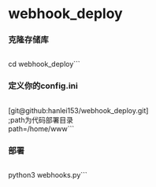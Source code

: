 # webhook_deploy

### 克隆存储库
> ```git clone git@github.com:henlei153/webhook_deploy.git  
cd webhook_deploy```

### 定义你的config.ini
>  ```cat config.ini  
[git@github:hanlei153/webhook_deploy.git]  
;path为代码部署目录  
path=/home/www```

### 部署
> ```pip3 install flask  
python3 webhooks.py```
